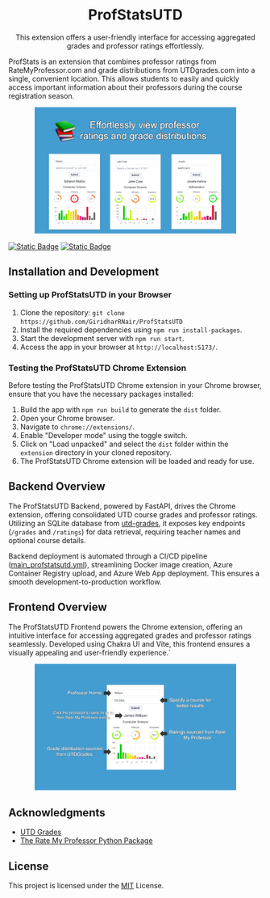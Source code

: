 <h1 align="center">ProfStatsUTD</h1>

<p align="center">
This extension offers a user-friendly interface for accessing aggregated grades and professor ratings effortlessly.

ProfStats is an extension that combines professor ratings from RateMyProfessor.com and grade distributions from UTDgrades.com into a single, convenient location. This allows students to easily and quickly access important information about their professors during the course registration season.
</p>

<p align="center">
  <img src="assets/extension-screenshot-1.jpg" alt="Screenshot" width="400">
</p>

[![Static Badge](https://img.shields.io/badge/Featured_on-Chrome_Web_Store-cce7e8?style=for-the-badge)](https://chromewebstore.google.com/detail/profstats-ut-dallas/doilmgfedjlpepeaolcfpdmkehecdaff)
[![Static Badge](https://img.shields.io/badge/License-MIT-blue?style=for-the-badge)](https://raw.githubusercontent.com/GiridharRNair/ProfStatsUTD/main/LICENSE)

## Installation and Development

### Setting up ProfStatsUTD in your Browser

1. Clone the repository: `git clone https://github.com/GiridharRNair/ProfStatsUTD`
2. Install the required dependencies using `npm run install-packages`.
3. Start the development server with `npm run start`.
4. Access the app in your browser at `http://localhost:5173/`.

### Testing the ProfStatsUTD Chrome Extension

Before testing the ProfStatsUTD Chrome extension in your Chrome browser, ensure that you have the necessary packages installed:

1. Build the app with `npm run build` to generate the `dist` folder.
2. Open your Chrome browser.
3. Navigate to `chrome://extensions/`.
4. Enable "Developer mode" using the toggle switch.
5. Click on "Load unpacked" and select the `dist` folder within the `extension` directory in your cloned repository.
6. The ProfStatsUTD Chrome extension will be loaded and ready for use.

## Backend Overview

The ProfStatsUTD Backend, powered by FastAPI, drives the Chrome extension, offering consolidated UTD course grades and professor ratings. Utilizing an SQLite database from [utd-grades](https://github.com/acmutd/utd-grades), it exposes key endpoints (`/grades` and `/ratings`) for data retrieval, requiring teacher names and optional course details.

Backend deployment is automated through a CI/CD pipeline ([main_profstatsutd.yml](/.github/workflows/main_profstatsutd.yml)), streamlining Docker image creation, Azure Container Registry upload, and Azure Web App deployment. This ensures a smooth development-to-production workflow.

## Frontend Overview

The ProfStatsUTD Frontend powers the Chrome extension, offering an intuitive interface for accessing aggregated grades and professor ratings seamlessly. Developed using Chakra UI and Vite, this frontend ensures a visually appealing and user-friendly experience.`

<p align="center">
  <img src="assets/extension-screenshot-2.jpg" alt="Screenshot" width="400">
</p>

## Acknowledgments

- [UTD Grades](https://utdgrades.com/)
- [The Rate My Professor Python Package](https://github.com/Nobelz/RateMyProfessorAPI)

## License

This project is licensed under the [MIT](LICENSE) License.
